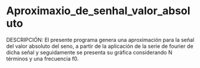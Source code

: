 # Aproximaxio_de_senhal_valor_absoluto
DESCRIPCIÓN: El presente programa genera una aproximación para la señal del valor absoluto del seno, a partir de la aplicación de la serie de fourier de dicha señal y seguidamente se presenta su gráfica considerando N términos y una  frecuencia f0.
